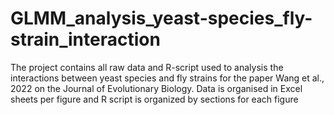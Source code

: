 # GLMM_analysis_yeast-species_fly-strain_interaction
The project contains all raw data and R-script used to analysis the interactions between yeast species and fly strains for the paper Wang et al., 2022 on the Journal of Evolutionary Biology. Data is organised in Excel sheets per figure and R script is organized by sections for each figure
